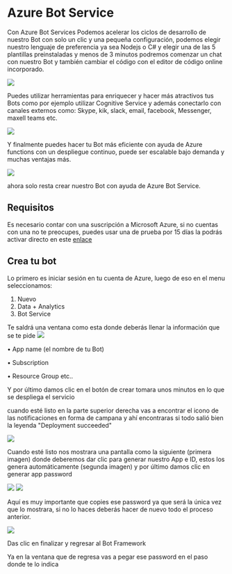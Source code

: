 # Azure Bot Service

Con Azure Bot Services Podemos acelerar los ciclos de desarrollo de nuestro Bot con solo un clic y una pequeña configuración, podemos elegir nuestro lenguaje de preferencia ya sea Nodejs o C# y elegir una de las 5 plantillas preinstaladas y menos de 3 minutos podremos comenzar un chat con nuestro Bot y también cambiar el código con el editor de código online incorporado.

<img src="Imagenes/uno.png"/>

Puedes utilizar herramientas para enriquecer y hacer más atractivos tus Bots como por ejemplo utilizar Cognitive Service y además conectarlo con canales externos como: Skype, kik, slack, email, facebook, Messenger, maxell teams etc.

<img src="Imagenes/dos.png"/>

Y finalmente puedes hacer tu Bot más eficiente con ayuda de Azure functions con un despliegue continuo, puede ser escalable bajo demanda y muchas ventajas más. 

<img src="Imagenes/tres.png"/>


ahora solo resta crear nuestro Bot con ayuda de Azure Bot Service. 

## Requisitos

Es necesario contar con una suscripción a Microsoft Azure, si no cuentas con una no te preocupes, puedes usar una de prueba por 15 días la podrás activar directo en este [enlace](https://azure.microsoft.com/en-us/free/)

## Crea tu bot 

Lo primero es iniciar sesión en tu cuenta de Azure, luego de eso en el menu seleccionamos: 
1.	Nuevo 
2.	Data + Analytics 
3.	Bot Service 

Te saldrá una ventana como esta donde deberás llenar la información que se te pide 
<img src="Imagenes/bot.png"/>

•	App name (el nombre de tu Bot)

•	Subscription 

•	Resource Group etc..


Y por último damos clic en el botón de crear tomara unos minutos en lo que se despliega el servicio



cuando esté listo en la parte superior derecha vas a encontrar el icono de las notificaciones en forma de campana y ahí encontraras si todo salió bien la leyenda "Deployment succeeded"

<img src="Imagenes/Deployment.png"/>


Cuando esté listo nos mostrara una pantalla como la siguiente (primera imagen) donde deberemos dar clic para generar nuestro App e ID, estos los genera automáticamente (segunda imagen) y por último damos clic en generar app password

<img src="Imagenes/Capture1.jpg"/>

<img src="Imagenes/Capture3.png"/>

Aquí es muy importante que copies ese password ya que será la única vez que lo mostrara, si no lo haces deberás hacer de nuevo todo el proceso anterior.

<img src="Imagenes/Capture4.png"/>

Das clic en finalizar y regresar al Bot Framework 

Ya en la ventana que de regresa vas a pegar ese password en el paso donde te lo indica 


